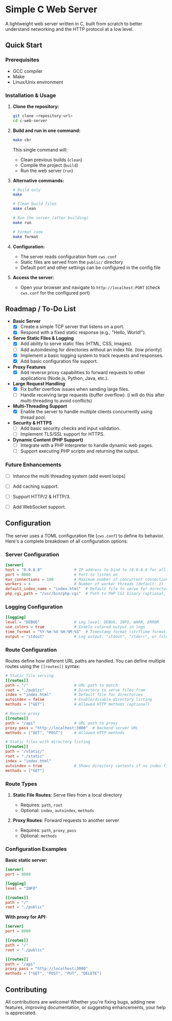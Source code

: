 # Simple C Web Server

A lightweight web server written in C, built from scratch to better understand networking and the HTTP protocol at a low level.

## Quick Start

### Prerequisites

- GCC compiler
- Make
- Linux/Unix environment

### Installation & Usage

1. **Clone the repository:**

   ```bash
   git clone <repository-url>
   cd c-web-server
   ```

2. **Build and run in one command:**

   ```bash
   make cbr
   ```
   
   This single command will:
   - Clean previous builds (`clean`)
   - Compile the project (`build`)
   - Run the web server (`run`)

3. **Alternative commands:**

   ```bash
   # Build only
   make

   # Clean build files
   make clean

   # Run the server (after building)
   make run

   # Format code
   make format
   ```

4. **Configuration:**

   - The server reads configuration from `cws.conf`
   - Static files are served from the `public/` directory
   - Default port and other settings can be configured in the config file

5. **Access the server:**

   - Open your browser and navigate to `http://localhost:PORT` (check `cws.conf` for the configured port)


## Roadmap / To-Do List

- **Basic Server**
  - [x] Create a simple TCP server that listens on a port.
  - [x] Respond with a fixed static response (e.g., "Hello, World!").

- **Serve Static Files & Logging**
  - [x] Add ability to serve static files (HTML, CSS, images).
  - [ ] Add autoindexing for directories without an index file. (low priority)
  - [x] Implement a basic logging system to track requests and responses.
  - [x] Add basic configuration file support.

- **Proxy Features**
  - [x] Add reverse proxy capabilities to forward requests to other applications (Node.js, Python, Java, etc.).

- **Large Request Handling**
  - [x] Fix buffer overflow issues when sending large files.
  - [ ] Handle receiving large requests (buffer overflow). (i will do this after multi-threading to avoid conflicts)

- **Multi-Threading Support**
  - [x] Enable the server to handle multiple clients concurrently using thread pool.

- **Security & HTTPS**
  - [ ] Add basic security checks and input validation.
  - [ ] Implement TLS/SSL support for HTTPS.

- **Dynamic Content (PHP Support)**
  - [ ] Integrate with a PHP interpreter to handle dynamic web pages.
  - [ ] Support executing PHP scripts and returning the output.

### Future Enhancements

- [ ] Inhance the multi threading system (add event loops)
- [ ] Add caching support.
- [ ] Support HTTP/2 & HTTP/3.
- [ ] Add WebSocket support.


## Configuration

The server uses a TOML configuration file (`cws.conf`) to define its behavior. Here's a complete breakdown of all configuration options:

### Server Configuration

```toml
[server]
host = "0.0.0.0"              # IP address to bind to (0.0.0.0 for all interfaces)
port = 8080                   # Port to listen on
max_connections = 100         # Maximum number of concurrent connections
workers = 4                   # Number of worker threads (default: 1)
default_index_name = "index.html"  # Default file to serve for directories
php_cgi_path = "/usr/bin/php-cgi"  # Path to PHP CGI binary (optional, NULL to disable PHP)
```

### Logging Configuration

```toml
[logging]
level = "DEBUG"               # Log level: DEBUG, INFO, WARN, ERROR
use_colors = true             # Enable colored output in logs
time_format = "%Y-%m-%d %H:%M:%S"  # Timestamp format (strftime format)
output = "stdout"             # Log output: "stdout", "stderr", or file path
```

### Route Configuration

Routes define how different URL paths are handled. You can define multiple routes using the `[[routes]]` syntax:

```toml
# Static file serving
[[routes]]
path = "/"                    # URL path to match
root = "./public"             # Directory to serve files from
index = "index.html"          # Default file for directories
autoindex = false             # Enable/disable directory listing
methods = ["GET"]             # Allowed HTTP methods (optional)

# Reverse proxy
[[routes]]
path = "/api"                 # URL path to proxy
proxy_pass = "http://localhost:3000"  # Backend server URL
methods = ["GET", "POST"]     # Allowed HTTP methods

# Static files with directory listing
[[routes]]
path = "/static/"
root = "./static"
index = "index.html"
autoindex = true              # Shows directory contents if no index file
methods = ["GET"]
```

### Route Types

1. **Static File Routes**: Serve files from a local directory
   - Requires: `path`, `root`
   - Optional: `index`, `autoindex`, `methods`

2. **Proxy Routes**: Forward requests to another server
   - Requires: `path`, `proxy_pass`
   - Optional: `methods`

### Configuration Examples

**Basic static server:**

```toml
[server]
port = 8080

[logging]
level = "INFO"

[[routes]]
path = "/"
root = "./public"
```

**With proxy for API:**

```toml
[server]
port = 8080

[[routes]]
path = "/"
root = "./public"

[[routes]]
path = "/api"
proxy_pass = "http://localhost:3000"
methods = ["GET", "POST", "PUT", "DELETE"]
```

## Contributing

All contributions are welcome! Whether you're fixing bugs, adding new features, improving documentation, or suggesting enhancements, your help is appreciated.

